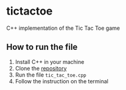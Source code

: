 # tictactoe
C++ implementation of the Tic Tac Toe game

## How to run the file
1. Install C++ in your machine
2. Clone the [repository](https://github.com/henrytran07/tictactoe)
3. Run the file `tic_tac_toe.cpp`
4. Follow the instruction on the terminal
